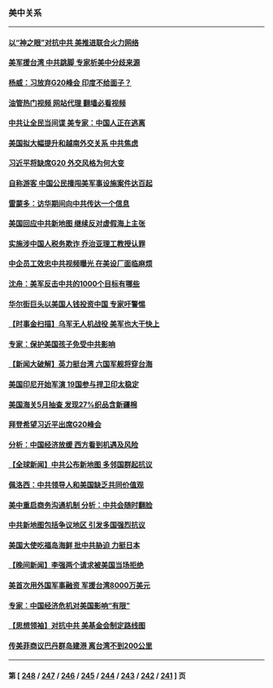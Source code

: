 ### 美中关系
---
#### [以“神之眼”对抗中共 美推进联合火力网络](../../pages/nf1412576/n14066991.md?09052045) 
#### [美军援台湾 中共跳脚 专家析美中分歧来源](../../pages/nf1412576/n14067162.md?09052045) 
#### [杨威：习放弃G20峰会 印度不给面子？](../../pages/nf1412576/n14067045.md?09052045) 
#### [油管热门视频 网站代理 翻墙必看视频](http://138.2.39.72:81/youtube.html?epic-marker?09052045)
#### [中共让全民当间谍 美专家：中国人正在逃离](../../pages/nf1412576/n14067057.md?09052045) 
#### [美国拟大幅提升和越南外交关系 中共焦虑](../../pages/nf1412576/n14066980.md?09052045) 
#### [习近平将缺席G20 外交风格为何大变](../../pages/nf1412576/n14066938.md?09052045) 
#### [自称游客 中国公民擅闯美军事设施案件达百起](../../pages/nf1412576/n14066872.md?09052045) 
#### [雷蒙多：访华期间向中共传达一个信息](../../pages/nf1412576/n14066413.md?09052045) 
#### [美国回应中共新地图 继续反对虚假海上主张](../../pages/nf1412576/n14066318.md?09052045) 
#### [实施涉中国人税务欺诈 乔治亚理工教授认罪](../../pages/nf1412576/n14066171.md?09052045) 
#### [中企员工效忠中共视频曝光 在美设厂面临麻烦](../../pages/nf1412576/n14065524.md?09052045) 
#### [沈舟：美军反击中共的1000个目标有哪些](../../pages/nf1412576/n14066046.md?09052045) 
#### [华尔街巨头以美国人钱投资中国 专家吁警惕](../../pages/nf1412576/n14062261.md?09052045) 
#### [【时事金扫描】乌军无人机战役 美军也大干快上](../../pages/nf1412576/n14065437.md?09052045) 
#### [专家：保护美国孩子免受中共影响](../../pages/nf1412576/n14065080.md?09052045) 
#### [【新闻大破解】英力挺台湾 六国军舰将穿台海](../../pages/nf1412576/n14065492.md?09052045) 
#### [美国印尼开始军演 19国参与捍卫印太稳定](../../pages/nf1412576/n14065419.md?09052045) 
#### [美国海关5月抽查 发现27%织品含新疆棉](../../pages/nf1412576/n14065431.md?09052045) 
#### [拜登希望习近平出席G20峰会](../../pages/nf1412576/n14065260.md?09052045) 
#### [分析：中国经济放缓 西方看到机遇及风险](../../pages/nf1412576/n14065240.md?09052045) 
#### [【全球新闻】中共公布新地图 多邻国群起抗议](../../pages/nf1412576/n14065190.md?09052045) 
#### [佩洛西：中共领导人和美国缺乏共同价值观](../../pages/nf1412576/n14064975.md?09052045) 
#### [美中重启商务沟通机制 分析：中共会随时翻脸](../../pages/nf1412576/n14064579.md?09052045) 
#### [中共新地图包括争议地区 引发多国强烈抗议](../../pages/nf1412576/n14064823.md?09052045) 
#### [美国大使吃福岛海鲜 批中共胁迫 力挺日本](../../pages/nf1412576/n14064720.md?09052045) 
#### [【晚间新闻】李强两个请求被美国当场拒绝](../../pages/nf1412576/n14064181.md?09052045) 
#### [美首次用外国军事融资 军援台湾8000万美元](../../pages/nf1412576/n14064479.md?09052045) 
#### [专家：中国经济危机对美国影响“有限”](../../pages/nf1412576/n14064205.md?09052045) 
#### [【思想领袖】对抗中共 美基金会制定路线图](../../pages/nf1412576/n14054456.md?09052045) 
#### [传美菲商议巴丹群岛建港 离台湾不到200公里](../../pages/nf1412576/n14064189.md?09052045) 

---
#### 第 [ [248](./248.md?09052045) / [247](./247.md?09052045) / [246](./246.md?09052045) / [245](./245.md?09052045) / [244](./244.md?09052045) / [243](./243.md?09052045) / [242](./242.md?09052045) / [241](./241.md?09052045) ] 页
